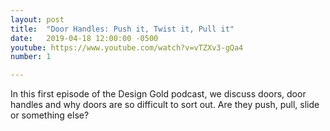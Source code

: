 ```yaml
---
layout: post
title:  "Door Handles: Push it, Twist it, Pull it"
date:   2019-04-18 12:00:00 -0500
youtube: https://www.youtube.com/watch?v=vTZXv3-gQa4
number: 1

---
```


In this first episode of the Design Gold podcast, we discuss doors, door handles and why doors are so difficult to sort out. Are they push, pull, slide or something else?